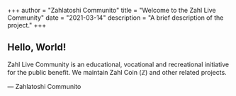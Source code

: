 +++
author = "Zahlatoshi Communito"
title = "Welcome to the Zahl Live Community"
date = "2021-03-14"
description = "A brief description of the project."
+++

## Hello, World!

Zahl Live Community is an educational, vocational and recreational initiative for the public benefit. We maintain Zahl Coin (ℤ) and other related projects.

— Zahlatoshi Communito

